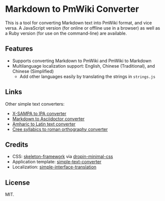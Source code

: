 # Markdown to PmWiki Converter

This is a tool for converting Markdown text into PmWiki format, and vice versa. A JavaScript version (for online or offline use in a browser) as well as a Ruby version (for use on the command-line) are available.

## Features

* Supports converting Markdown to PmWiki and PmWiki to Markdown
* Multilanguage localization support: English, Chinese (Traditional), and Chinese (Simplified)
  * Add other languages easily by translating the strings in `strings.js`

## Links

Other simple text converters:

* [X-SAMPA to IPA converter](https://github.com/dohliam/xsampa)
* [Markdown to Asciidoctor converter](https://github.com/dohliam/markdoctor)
* [Amharic to Latin text converter](https://github.com/dohliam/amharic-transliteration)
* [Cree syllabics to roman orthography converter](https://github.com/dohliam/cree-transliteration)

## Credits

* CSS: [skeleton-framework](https://github.com/skeleton-framework/skeleton-framework) via [dropin-minimal-css](https://github.com/dohliam/dropin-minimal-css)
* Application template: [simple-text-converter](https://github.com/dohliam/simple-text-converter)
* Localization: [simple-interface-translation](https://github.com/dohliam/simple-interface-translation)

## License

MIT.

